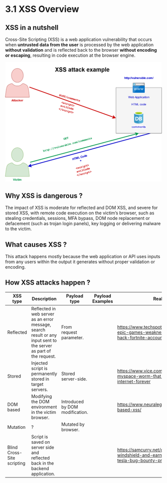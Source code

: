 # 3.1 XSS Overview 

## XSS in a nutshell

Cross-Site Scripting (XSS) is a web application vulnerability that occurs when **untrusted data from the user** is processed by the web application **without validation** and is reflected back to the browser **without encoding or escaping**, resulting in code execution at the browser engine.

![xss-wf](../../assets/xss-wf.png)

## Why XSS is dangerous ?

The impact of XSS is moderate for reflected and DOM XSS, and severe for stored XSS, with remote code execution on the victim’s browser, such as stealing credentials, sessions, MFA bypass, DOM node replacement or defacement (such as trojan login panels), key logging or delivering malware to the victim.

## What causes XSS ?

This attack happens mostly because the web application or API uses inputs from any users within the output it generates without proper validation or encoding.

## How XSS attacks happen ?

| XSS type                  | Description                                                                                                        |  Payload type                  |  Payload Examples | Real cases                                                                                      |
|---------------------------|--------------------------------------------------------------------------------------------------------------------|--------------------------------|-------------------|-------------------------------------------------------------------------------------------------|
| Reflected                 | Reflected in web server as an error message, search result or any input sent to the server as part of the request. | From request parameter.        |                   |https://www.techspot.com/news/78304-epic-games-weaknesses-check-point-hack-fortnite-accounts.html|
| Stored                    | Injected script is permanently stored in target servers.                                                           | Stored server-side.            |                   |https://www.vice.com/en/article/wnjwb4/the-myspace-worm-that-changed-the-internet-forever        |
| DOM based                 | Modifying the DOM environment in the victim browser.                                                               | Introduced by DOM modification.|                   |https://www.neuralegion.com/blog/dom-based-xss/                                                  |
| Mutation                  | ?                                                                                                                  | Mutated by browser.            |                   |                                                                                                 |
| Blind Cross-Site scripting| Script is saved on server side and reflected back in the backend application.                                      |                                |                   |https://samcurry.net/cracking-my-windshield-and-earning-10000-on-the-tesla-bug-bounty-program/   |
